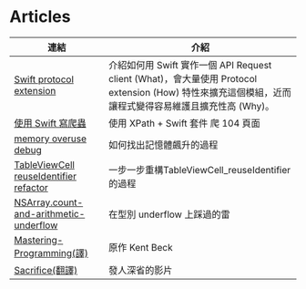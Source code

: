 # Articles

| 連結 | 介紹 |  
|---|---|
| [Swift protocol extension](https://github.com/willard1218/Articles/blob/master/iOS/Swift_protocol_extension.md)  | 介紹如何用 Swift 實作一個 API Request client (What)，會大量使用 Protocol extension (How) 特性來擴充這個模組，近而讓程式變得容易維護且擴充性高 (Why)。 |  
| [使用 Swift 寫爬蟲](https://github.com/willard1218/Articles/blob/master/iOS/swift-crawler.md) | 使用 XPath + Swift 套件 爬 104 頁面
| [memory overuse debug](https://github.com/willard1218/Articles/blob/master/iOS/memory-overuse-debug.md)  | 如何找出記憶體飆升的過程 | 
| [TableViewCell reuseIdentifier refactor](https://github.com/willard1218/Articles/blob/master/iOS/TableViewCell_reuseIdentifier_refactor.md)  | 一步一步重構TableViewCell_reuseIdentifier 的過程 |  
| [NSArray.count-and-arithmetic-underflow ](https://github.com/willard1218/Articles/blob/master/iOS/NSArray.count-and-arithmetic-underflow.md)  | 在型別 underflow 上踩過的雷 |  
|  [Mastering-Programming(譯)](Mastering-Programming.md) | 原作 Kent Beck |  
| [Sacrifice(翻譯)](Sacrifice.md)  |  發人深省的影片 |  




